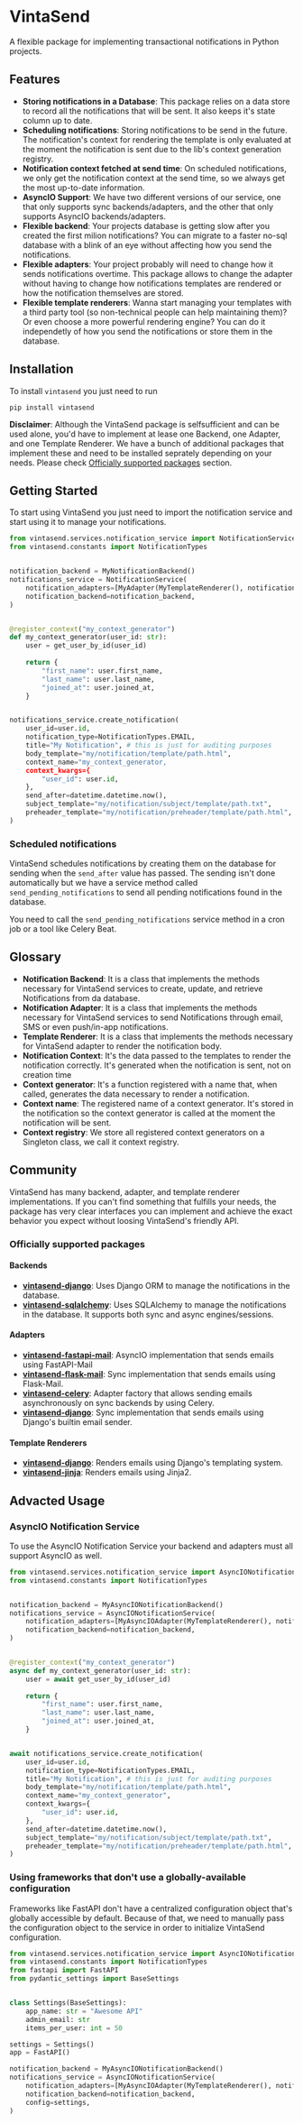 # VintaSend

A flexible package for implementing transactional notifications in Python projects.

## Features
* **Storing notifications in a Database**: This package relies on a data store to record all the notifications that will be sent. It also keeps it's state column up to date.
* **Scheduling notifications**: Storing notifications to be send in the future. The notification's context for rendering the template is only evaluated at the moment the notification is sent due to the lib's context generation registry.
* **Notification context fetched at send time**: On scheduled notifications, we only get the notification context at the send time, so we always get the most up-to-date information.
* **AsyncIO Support**: We have two different versions of our service, one that only supports sync backends/adapters, and the other that only supports AsyncIO backends/adapters. 
* **Flexible backend**: Your projects database is getting slow after you created the first milion notifications? You can migrate to a faster no-sql database with a blink of an eye without affecting how you send the notifications.
* **Flexible adapters**: Your project probably will need to change how it sends notifications overtime. This package allows to change the adapter without having to change how notifications templates are rendered or how the notification themselves are stored.
* **Flexible template renderers**: Wanna start managing your templates with a third party tool (so non-technical people can help maintaining them)? Or even choose a more powerful rendering engine? You can do it independetly of how you send the notifications or store them in the database.


## Installation

To install `vintasend` you just need to run 

```shell
pip install vintasend
```

**Disclaimer**: Although the VintaSend package is selfsufficient and can be used alone, you'd have to implement at lease one Backend, one Adapter, and one Template Renderer. We have a bunch of additional packages that implement these and need to be installed seprately depending on your needs. Please check [Officially supported packages](#officially-supported-packages) section.


## Getting Started

To start using VintaSend you just need to import the notification service and start using it to manage your notifications.

```python
from vintasend.services.notification_service import NotificationService, register_context
from vintasend.constants import NotificationTypes


notification_backend = MyNotificationBackend() 
notifications_service = NotificationService(
    notification_adapters=[MyAdapter(MyTemplateRenderer(), notification_backend)], 
    notification_backend=notification_backend,
)


@register_context("my_context_generator")
def my_context_generator(user_id: str):
    user = get_user_by_id(user_id)
    
    return {
        "first_name": user.first_name,
        "last_name": user.last_name,
        "joined_at": user.joined_at,
    }


notifications_service.create_notification(
    user_id=user.id,
    notification_type=NotificationTypes.EMAIL,
    title="My Notification", # this is just for auditing purposes
    body_template="my/notification/template/path.html",
    context_name="my_context_generator,
    context_kwargs={
        "user_id": user.id,
    },
    send_after=datetime.datetime.now(),
    subject_template="my/notification/subject/template/path.txt",
    preheader_template="my/notification/preheader/template/path.html",
)
```

### Scheduled notifications

VintaSend schedules notifications by creating them on the database for sending when the `send_after` value has passed. The sending isn't done automatically but we have a service method called `send_pending_notifications` to send all pending notifications found in the database.

You need to call the `send_pending_notifications` service method in a cron job or a tool like Celery Beat.


## Glossary

* **Notification Backend**: It is a class that implements the methods necessary for VintaSend services to create, update, and retrieve Notifications from da database.
* **Notification Adapter**: It is a class that implements the methods necessary for VintaSend services to send Notifications through email, SMS or even push/in-app notifications.
* **Template Renderer**: It is a class that implements the methods necessary for VintaSend adapter to render the notification body.
* **Notification Context**: It's the data passed to the templates to render the notification correctly. It's generated when the notification is sent, not on creation time
* **Context generator**: It's a function registered with a name that, when called, generates the data necessary to render a notification.
* **Context name**: The registered name of a context generator. It's stored in the notification so the context generator is called at the moment the notification will be sent.
* **Context registry**: We store all registered context generators on a Singleton class, we call it context registry. 


## Community

VintaSend has many backend, adapter, and template renderer implementations. If you can't find something that fulfills your needs, the package has very clear interfaces you can implement and achieve the exact behavior you expect without loosing VintaSend's friendly API.

### Officially supported packages 

#### Backends

* **[vintasend-django](https://github.com/vintasoftware/vintasend-django/)**: Uses Django ORM to manage the notifications in the database.
* **[vintasend-sqlalchemy](https://github.com/vintasoftware/vintasend-sqlalchemy/)**: Uses SQLAlchemy to manage the notifications in the database. It supports both sync and async engines/sessions.

#### Adapters

* **[vintasend-fastapi-mail](https://github.com/vintasoftware/vintasend-fastapi-mail/)**: AsyncIO implementation that sends emails using FastAPI-Mail
* **[vintasend-flask-mail](https://github.com/vintasoftware/vintasend-flask-mail/)**: Sync implementation that sends emails using Flask-Mail.
* **[vintasend-celery](https://github.com/vintasoftware/vintasend-celery/)**: Adapter factory that allows sending emails asynchronously on sync backends by using Celery.
* **[vintasend-django](https://github.com/vintasoftware/vintasend-django/)**: Sync implementation that sends emails using Django's builtin email sender.

#### Template Renderers
* **[vintasend-django](https://github.com/vintasoftware/vintasend-django/)**: Renders emails using Django's templating system.
* **[vintasend-jinja](https://github.com/vintasoftware/vintasend-jinja/)**: Renders emails using Jinja2.


## Advacted Usage

### AsyncIO Notification Service

To use the AsyncIO Notification Service your backend and adapters must all support AsyncIO as well.

```python
from vintasend.services.notification_service import AsyncIONotificationService, register_context
from vintasend.constants import NotificationTypes


notification_backend = MyAsyncIONotificationBackend() 
notifications_service = AsyncIONotificationService(
    notification_adapters=[MyAsyncIOAdapter(MyTemplateRenderer(), notification_backend)], 
    notification_backend=notification_backend,
)


@register_context("my_context_generator")
async def my_context_generator(user_id: str):
    user = await get_user_by_id(user_id)
    
    return {
        "first_name": user.first_name,
        "last_name": user.last_name,
        "joined_at": user.joined_at,
    }


await notifications_service.create_notification(
    user_id=user.id,
    notification_type=NotificationTypes.EMAIL,
    title="My Notification", # this is just for auditing purposes
    body_template="my/notification/template/path.html",
    context_name="my_context_generator",
    context_kwargs={
        "user_id": user.id,
    },
    send_after=datetime.datetime.now(),
    subject_template="my/notification/subject/template/path.txt",
    preheader_template="my/notification/preheader/template/path.html",
)
```

### Using frameworks that don't use a globally-available configuration

Frameworks like FastAPI don't have a centralized configuration object that's globally accessible by default. Because of that, we need to manually pass the configuration object to the service in order to initialize VintaSend configuration.


```python
from vintasend.services.notification_service import AsyncIONotificationService, register_context
from vintasend.constants import NotificationTypes
from fastapi import FastAPI
from pydantic_settings import BaseSettings


class Settings(BaseSettings):
    app_name: str = "Awesome API"
    admin_email: str
    items_per_user: int = 50

settings = Settings()
app = FastAPI()

notification_backend = MyAsyncIONotificationBackend() 
notifications_service = AsyncIONotificationService(
    notification_adapters=[MyAsyncIOAdapter(MyTemplateRenderer(), notification_backend)], 
    notification_backend=notification_backend,
    config=settings,
)
```
